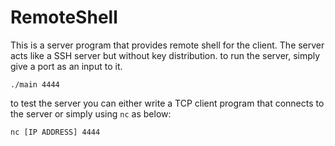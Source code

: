 # RemoteShell

This is a server program that provides remote shell for the client. The server acts like 
a SSH server but without key distribution. to run the server, simply give a port as an input 
to it.
```
./main 4444
```

to test the server you can either write a TCP client program that connects to the server
or simply using ```nc``` as below:
```
nc [IP ADDRESS] 4444
```